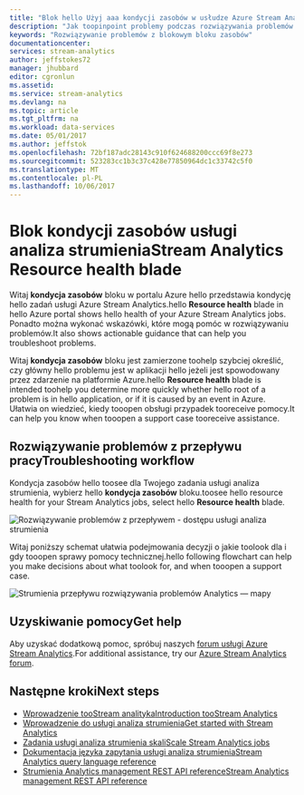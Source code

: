 ```yaml
---
title: "Blok hello Użyj aaa kondycji zasobów w usłudze Azure Stream Analytics | Dokumentacja firmy Microsoft"
description: "Jak toopinpoint problemy podczas rozwiązywania problemów z zadania usługi analiza strumienia."
keywords: "Rozwiązywanie problemów z blokowym bloku zasobów"
documentationcenter: 
services: stream-analytics
author: jeffstokes72
manager: jhubbard
editor: cgronlun
ms.assetid: 
ms.service: stream-analytics
ms.devlang: na
ms.topic: article
ms.tgt_pltfrm: na
ms.workload: data-services
ms.date: 05/01/2017
ms.author: jeffstok
ms.openlocfilehash: 72bf187adc28143c910f624688200ccc69f8e273
ms.sourcegitcommit: 523283cc1b3c37c428e77850964dc1c33742c5f0
ms.translationtype: MT
ms.contentlocale: pl-PL
ms.lasthandoff: 10/06/2017
---
```

# <a name="stream-analytics-resource-health-blade"></a><span data-ttu-id="c3500-104">Blok kondycji zasobów usługi analiza strumienia</span><span class="sxs-lookup"><span data-stu-id="c3500-104">Stream Analytics Resource health blade</span></span>

<span data-ttu-id="c3500-105">Witaj **kondycja zasobów** bloku w portalu Azure hello przedstawia kondycję hello zadań usługi Azure Stream Analytics.</span><span class="sxs-lookup"><span data-stu-id="c3500-105">hello **Resource health** blade in hello Azure portal shows hello health of your Azure Stream Analytics jobs.</span></span> <span data-ttu-id="c3500-106">Ponadto można wykonać wskazówki, które mogą pomóc w rozwiązywaniu problemów.</span><span class="sxs-lookup"><span data-stu-id="c3500-106">It also shows actionable guidance that can help you troubleshoot problems.</span></span> 

<span data-ttu-id="c3500-107">Witaj **kondycja zasobów** bloku jest zamierzone toohelp szybciej określić, czy główny hello problemu jest w aplikacji hello jeżeli jest spowodowany przez zdarzenie na platformie Azure.</span><span class="sxs-lookup"><span data-stu-id="c3500-107">hello **Resource health** blade is intended toohelp you determine more quickly whether hello root of a problem is in hello application, or if it is caused by an event in Azure.</span></span> <span data-ttu-id="c3500-108">Ułatwia on wiedzieć, kiedy tooopen obsługi przypadek tooreceive pomocy.</span><span class="sxs-lookup"><span data-stu-id="c3500-108">It can help you know when tooopen a support case tooreceive assistance.</span></span>

## <a name="troubleshooting-workflow"></a><span data-ttu-id="c3500-109">Rozwiązywanie problemów z przepływu pracy</span><span class="sxs-lookup"><span data-stu-id="c3500-109">Troubleshooting workflow</span></span>

<span data-ttu-id="c3500-110">Kondycja zasobów hello toosee dla Twojego zadania usługi analiza strumienia, wybierz hello **kondycja zasobów** bloku.</span><span class="sxs-lookup"><span data-stu-id="c3500-110">toosee hello resource health for your Stream Analytics jobs, select hello **Resource health** blade.</span></span> 

![Rozwiązywanie problemów z przepływem - dostępu usługi analiza strumienia](media/stream-analytics-resource-health/stream-analytics-access-troubleshooting.png)

<span data-ttu-id="c3500-112">Witaj poniższy schemat ułatwia podejmowania decyzji o jakie toolook dla i gdy tooopen sprawy pomocy technicznej.</span><span class="sxs-lookup"><span data-stu-id="c3500-112">hello following flowchart can help you make decisions about what toolook for, and when tooopen a support case.</span></span>

![Strumienia przepływu rozwiązywania problemów Analytics — mapy](media/stream-analytics-resource-health/stream-analytics-troubleshooting-map.png)

## <a name="get-help"></a><span data-ttu-id="c3500-114">Uzyskiwanie pomocy</span><span class="sxs-lookup"><span data-stu-id="c3500-114">Get help</span></span>
<span data-ttu-id="c3500-115">Aby uzyskać dodatkową pomoc, spróbuj naszych [forum usługi Azure Stream Analytics](https://social.msdn.microsoft.com/Forums/en-US/home?forum=AzureStreamAnalytics).</span><span class="sxs-lookup"><span data-stu-id="c3500-115">For additional assistance, try our [Azure Stream Analytics forum](https://social.msdn.microsoft.com/Forums/en-US/home?forum=AzureStreamAnalytics).</span></span>

## <a name="next-steps"></a><span data-ttu-id="c3500-116">Następne kroki</span><span class="sxs-lookup"><span data-stu-id="c3500-116">Next steps</span></span>
* [<span data-ttu-id="c3500-117">Wprowadzenie tooStream analityka</span><span class="sxs-lookup"><span data-stu-id="c3500-117">Introduction tooStream Analytics</span></span>](stream-analytics-introduction.md)
* [<span data-ttu-id="c3500-118">Wprowadzenie do usługi analiza strumienia</span><span class="sxs-lookup"><span data-stu-id="c3500-118">Get started with Stream Analytics</span></span>](stream-analytics-real-time-fraud-detection.md)
* [<span data-ttu-id="c3500-119">Zadania usługi analiza strumienia skali</span><span class="sxs-lookup"><span data-stu-id="c3500-119">Scale Stream Analytics jobs</span></span>](stream-analytics-scale-jobs.md)
* [<span data-ttu-id="c3500-120">Dokumentacja języka zapytania usługi analiza strumienia</span><span class="sxs-lookup"><span data-stu-id="c3500-120">Stream Analytics query language reference</span></span>](https://msdn.microsoft.com/library/azure/dn834998.aspx)
* [<span data-ttu-id="c3500-121">Strumienia Analytics management REST API reference</span><span class="sxs-lookup"><span data-stu-id="c3500-121">Stream Analytics management REST API reference</span></span>](https://msdn.microsoft.com/library/azure/dn835031.aspx)